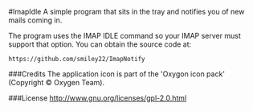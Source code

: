 #ImapIdle
A simple program that sits in the tray and notifies you of new mails coming in. 

The program uses the IMAP IDLE command so your IMAP server must support that
option. You can obtain the source code at:

	https://github.com/smiley22/ImapNotify

###Credits
The application icon is part of the 'Oxygon icon pack' (Copyright © Oxygen Team).

###License
http://www.gnu.org/licenses/gpl-2.0.html